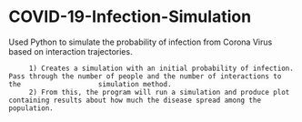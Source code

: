 # COVID-19-Infection-Simulation
Used Python to simulate the probability of infection from Corona Virus based on interaction trajectories.
         
         1) Creates a simulation with an initial probability of infection. Pass through the number of people and the number of interactions to the                   simulation method.
         2) From this, the program will run a simulation and produce plot containing results about how much the disease spread among the population.
